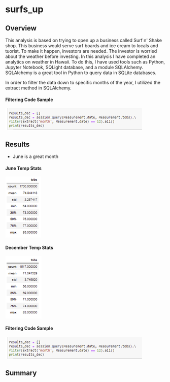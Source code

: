 # surfs_up

## Overview

This analysis is based on trying to open up a business called Surf n' Shake shop. This business would serve surf boards and ice cream to locals and tuorist. To make it happen, investors are needed. The investor is worried about the weather before investing. In this analysis I have completed an analytics on weather in Hawaii. To do this, I have used tools such as Python, Jupyter Notebook, SQLight database, and a module SQLAlchemy. SQLAlchemy is a great tool in Python to query data in SQLite databases. 

In order to filter the data down to specific months of the year, I utilized the extract method in SQLAlchemy. 

#### Filtering Code Sample
 ![Code_Example](/Resources/Code_Example.PNG)

## Results

- June is a great month 

#### June Temp Stats
![June_Temp](/Resources/June_temp_analysis.PNG)
 
#### December Temp Stats
![Dec_Temp](/Resources/December_temp_analysis.PNG)

#### Filtering Code Sample
 ![Code_Example](/Resources/Code_Example.PNG)

## Summary



